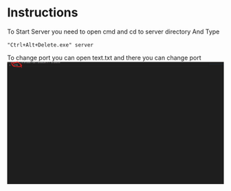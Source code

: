 # Instructions

To Start Server you need to open cmd and cd to server directory
And Type
```
"Ctrl+Alt+Delete.exe" server
```
To change port you can open text.txt and there you can change port
![Like that](picture.png)


